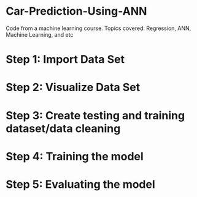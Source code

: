 # Car-Prediction-Using-ANN
Code from a machine learning course. Topics covered: Regression, ANN, Machine Learning, and etc

# Step 1: Import Data Set 

# Step 2: Visualize Data Set 

# Step 3: Create testing and training dataset/data cleaning

# Step 4: Training the model 

# Step 5: Evaluating the model
